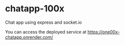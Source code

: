 # chatapp-100x
Chat app using express and socket.io

You can access the deployed service at https://one00x-chatapp.onrender.com/
